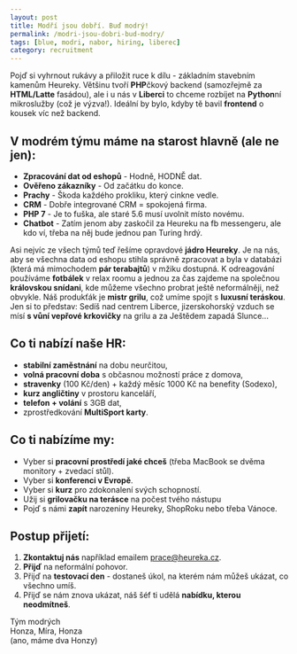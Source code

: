 ```yaml
---
layout: post
title: Modří jsou dobří. Buď modrý!
permalink: /modri-jsou-dobri-bud-modry/
tags: [blue, modri, nabor, hiring, liberec]
category: recruitment
---
```


Pojď si vyhrnout rukávy a přiložit ruce k dílu - základním stavebním kamenům Heureky. Většinu tvoří **PHP**čkový backend
(samozřejmě za **HTML/Latte** fasádou), ale i u nás v **Liberci** to chceme rozbíjet na **Python**ní mikroslužby (což je
výzva!). Ideální by bylo, kdyby tě bavil **frontend** o kousek víc než backend.

## V modrém týmu máme na starost hlavně (ale ne jen):
* **Zpracování dat od eshopů** - Hodně, HODNĚ dat.
* **Ověřeno zákazníky** - Od začátku do konce.
* **Prachy** - Škoda každého prokliku, který cinkne vedle.
* **CRM** - Dobře integrované CRM = spokojená firma.
* **PHP 7** - Je to fuška, ale staré 5.6 musí uvolnit místo novému.
* **Chatbot** - Zatím jenom aby zaskočil za Heureku na fb messengeru, ale kdo ví, třeba na něj bude jednou pan Turing hrdý.

Asi nejvíc ze všech týmů teď řešíme opravdové **jádro Heureky**. Je na nás, aby se všechna data od eshopu stihla správně zpracovat
a byla v databázi (která má mimochodem **pár terabajtů**) v mžiku dostupná. K odreagování používáme **fotbálek** v relax roomu
a jednou za čas zajdeme na společnou **královskou snídani**, kde můžeme všechno probrat ještě neformálněji, než obvykle.
Náš produkťák je **mistr grilu**, což umíme spojit s **luxusní teráskou**. Jen si to představ: Sedíš nad centrem Liberce,
jizerskohorský vzduch se mísí **s vůní vepřové krkovičky** na grilu a za Ještědem zapadá Slunce...

## Co ti nabízí naše HR:
* **stabilní zaměstnání** na dobu neurčitou, 
* **volná pracovní doba** s občasnou možností práce z domova,
* **stravenky** (100 Kč/den) + každý měsíc 1000 Kč na benefity (Sodexo),
* **kurz angličtiny** v prostoru kanceláří,
* **telefon + volání** s 3GB dat,
* zprostředkování **MultiSport karty**.

## Co ti nabízíme my:
* Vyber si **pracovní prostředí jaké chceš** (třeba MacBook se dvěma monitory + zvedací stůl).
* Vyber si **konferenci v Evropě**.
* Vyber si **kurz** pro zdokonalení svých schopností.
* Užij si **grilovačku na terásce** na počest tvého nástupu
* Pojď s námi **zapít** narozeniny Heureky, ShopRoku nebo třeba Vánoce.

## Postup přijetí:
1. **Zkontaktuj nás** například emailem [prace@heureka.cz](mailto:prace@heureka.cz "poslat email").
2. **Přijď** na neformální pohovor.
3. Přijď na **testovací den** - dostaneš úkol, na kterém nám můžeš ukázat, co všechno umíš.
4. Přijď se nám znova ukázat, náš šéf ti udělá **nabídku, kterou neodmítneš**.

Tým modrých  
Honza, Míra, Honza  
(ano, máme dva Honzy)
